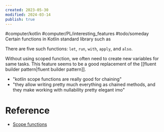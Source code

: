```yaml
---
created: 2023-05-30
modified: 2024-03-14
publish: true
---
```


#computer/kotlin #computer/PL/interesting_features #todo/someday 
Certain functions in Kotlin standard library such as 

There are five such functions: `let`, `run`, `with`, `apply`, and `also`.

Without using scoped function, we often need to create new variables for same tasks. This feature seems to be a good replacement of the [[fluent builder pattern|fluent builder pattern]].

- "kotlin scope functions are really good for chaining"
- "they allow writing pretty much everything as chained methods, and they make working with nullability pretty elegant imo"

# Reference
- [Scope functions](https://kotlinlang.org/docs/scope-functions.html)